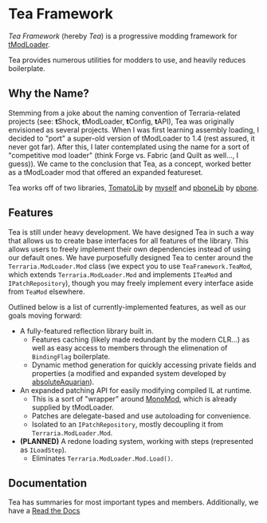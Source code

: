 # Tea Framework

_Tea Framework_ (hereby _Tea_) is a progressive modding framework for [tModLoader](https://github.com/tModLoader).

Tea provides numerous utilities for modders to use, and heavily reduces boilerplate.

## Why the Name?

Stemming from a joke about the naming convention of Terraria-related projects (see: **t**Shock, **t**ModLoader, **t**Config, **t**API), Tea was originally envisioned as several projects. When I was first learning assembly loading, I decided to "port" a super-old version of tModLoader to 1.4 (rest assured, it never got far). After this, I later contemplated using the name for a sort of "competitive mod loader" (think Forge vs. Fabric (and Quilt as well..., I guess)). We came to the conclusion that Tea, as a concept, worked better as a tModLoader mod that offered an expanded featureset.

Tea works off of two libraries, [TomatoLib](https://github.com/Steviegt6/TomatoLib) by [myself](https://github.com/Steviegt6) and [pboneLib](https://github.com/Pbone3/PboneLib) by [pbone](https://github.com/Pbone3).

## Features

Tea is still under heavy development. We have designed Tea in such a way that allows us to create base interfaces for all features of the library. This allows users to freely implement their own dependencies instead of using our default ones. We have purposefully designed Tea to center around the `Terraria.ModLoader.Mod` class (we expect you to use `TeaFramework.TeaMod`, which extends `Terraria.ModLoader.Mod` and implements `ITeaMod` and `IPatchRepository`), though you may freely implement every interface aside from `TeaMod` elsewhere.

Outlined below is a list of currently-implemented features, as well as our goals moving forward:

- A fully-featured reflection library built in.
  - Features caching (likely made redundant by the modern CLR...) as well as easy access to members through the elimenation of `BindingFlag` boilerplate.
  - Dynamic method generation for quickly accessing private fields and properties (a modified and expanded system developed by [absoluteAquarian](https://github.com/absoluteAquarian)).
- An expanded patching API for easily modifying compiled IL at runtime.
  - This is a sort of "wrapper" around [MonoMod](https://github.com/MonoMod/MonoMod), which is already supplied by tModLoader.
  - Patches are delegate-based and use autoloading for convenience.
  - Isolated to an `IPatchRepository`, mostly decoupling it from `Terraria.ModLoader.Mod`.
- **(PLANNED)** A redone loading system, working with steps (represented as `ILoadStep`).
  - Eliminates `Terraria.ModLoader.Mod.Load()`.

## Documentation
Tea has summaries for most important types and members. Additionally, we have a [Read the Docs](readthedocs.io) 

